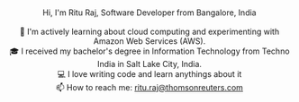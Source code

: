 
<br>
<p align="center">
  Hi, I'm Ritu Raj, Software Developer from Bangalore, India
  <br>
  <br>
  🔬 I'm actively learning about cloud computing and experimenting with Amazon Web Services (AWS).
  <br>
  🎓 I received my bachelor's degree in Information Technology from Techno India in Salt Lake City, India.
  <br>
  💻 I love writing code and learn anythings about it
  <br>
  📫 How to reach me: <a href="mailto: ritu.raj@thomsonreuters.com">ritu.raj@thomsonreuters.com</a>
</p>

